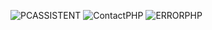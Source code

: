 
![PCASSISTENT](https://github.com/CallforHelp/PC-Assistent/blob/master/src/c4h/images/Pc_Assisten.PNG)
![ContactPHP](https://github.com/CallforHelp/PC-Assistent/blob/master/src/c4h/images/contact.png)
![ERRORPHP](https://github.com/CallforHelp/PC-Assistent/blob/master/src/c4h/images/error.PNG)
